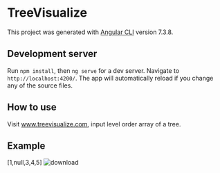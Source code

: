# TreeVisualize

This project was generated with [Angular CLI](https://github.com/angular/angular-cli) version 7.3.8.

## Development server

Run `npm install`, then `ng serve` for a dev server. Navigate to `http://localhost:4200/`. The app will automatically reload if you change any of the source files.

## How to use
Visit www.treevisualize.com, input level order array of a tree.

## Example
[1,null,3,4,5]
![download](https://user-images.githubusercontent.com/50509117/57921079-238bbf80-7862-11e9-8b47-f969d02d0274.png)

